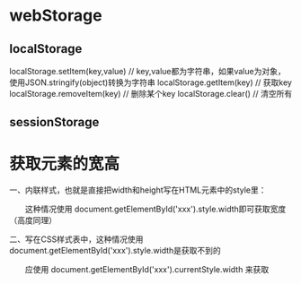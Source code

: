 # webStorage
## localStorage
localStorage.setItem(key,value) // key,value都为字符串，如果value为对象，使用JSON.stringify(object)转换为字符串
localStorage.getItem(key) // 获取key
localStorage.removeItem(key) // 删除某个key
localStorage.clear() // 清空所有

## sessionStorage



# 获取元素的宽高

一、内联样式，也就是直接把width和height写在HTML元素中的style里：

　　这种情况使用     document.getElementById('xxx').style.width即可获取宽度（高度同理）

二、写在CSS样式表中，这种情况使用 document.getElementById('xxx').style.width是获取不到的

　　应使用 document.getElementById('xxx').currentStyle.width 来获取
